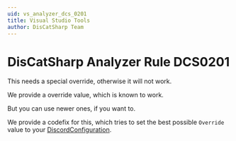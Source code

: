 ```yaml
---
uid: vs_analyzer_dcs_0201
title: Visual Studio Tools
author: DisCatSharp Team
---
```


# DisCatSharp Analyzer Rule DCS0201

This needs a special override, otherwise it will not work.

We provide a override value, which is known to work.

But you can use newer ones, if you want to.

We provide a codefix for this, which tries to set the best possible `Override` value to your [DiscordConfiguration](xref:DisCatSharp.DiscordConfiguration).
